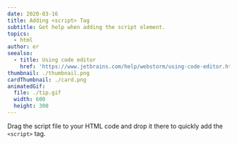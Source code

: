 ```yaml
---
date: 2020-03-16
title: Adding <script> Tag
subtitle: Get help when adding the script element.
topics:
  - html
author: er
seealso:
  - title: Using code editor
    href: 'https://www.jetbrains.com/help/webstorm/using-code-editor.html'
thumbnail: ./thumbnail.png
cardThumbnail: ./card.png
animatedGif:
  file: ./tip.gif
  width: 600
  height: 300
---
```

Drag the script file to your HTML code and drop it there to quickly add the `<script>` tag.
